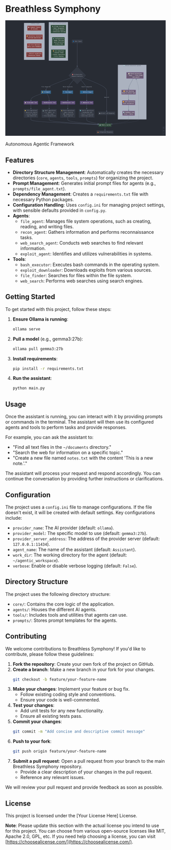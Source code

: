 # Breathless Symphony

![Cover Image](Screenshot%20from%202025-06-02%2013-40-55.png)

Autonomous Agentic Framework

## Features

*   **Directory Structure Management**: Automatically creates the necessary directories (`core`, `agents`, `tools`, `prompts`) for organizing the project.
*   **Prompt Management**: Generates initial prompt files for agents (e.g., `prompts/file_agent.txt`).
*   **Dependency Management**: Creates a `requirements.txt` file with necessary Python packages.
*   **Configuration Handling**: Uses `config.ini` for managing project settings, with sensible defaults provided in `config.py`.
*   **Agents**:
    *   `file_agent`: Manages file system operations, such as creating, reading, and writing files.
    *   `recon_agent`: Gathers information and performs reconnaissance tasks.
    *   `web_search_agent`: Conducts web searches to find relevant information.
    *   `exploit_agent`: Identifies and utilizes vulnerabilities in systems.
*   **Tools**:
    *   `bash_executor`: Executes bash commands in the operating system.
    *   `exploit_downloader`: Downloads exploits from various sources.
    *   `file_finder`: Searches for files within the file system.
    *   `web_search`: Performs web searches using search engines.

## Getting Started

To get started with this project, follow these steps:

1.  **Ensure Ollama is running**:
    ```bash
    ollama serve
    ```
2.  **Pull a model** (e.g., gemma3:27b):
    ```bash
    ollama pull gemma3:27b
    ```
3.  **Install requirements**:
    ```bash
    pip install -r requirements.txt
    ```
4.  **Run the assistant**:
    ```bash
    python main.py
    ```

## Usage

Once the assistant is running, you can interact with it by providing prompts or commands in the terminal. The assistant will then use its configured agents and tools to perform tasks and provide responses.

For example, you can ask the assistant to:

*   "Find all text files in the `~/documents` directory."
*   "Search the web for information on a specific topic."
*   "Create a new file named `notes.txt` with the content 'This is a new note.'."

The assistant will process your request and respond accordingly. You can continue the conversation by providing further instructions or clarifications.

## Configuration

The project uses a `config.ini` file to manage configurations. If the file doesn't exist, it will be created with default settings. Key configurations include:

*   `provider_name`: The AI provider (default: `ollama`).
*   `provider_model`: The specific model to use (default: `gemma3:27b`).
*   `provider_server_address`: The address of the provider server (default: `127.0.0.1:11434`).
*   `agent_name`: The name of the assistant (default: `Assistant`).
*   `work_dir`: The working directory for the agent (default: `~/agentic_workspace`).
*   `verbose`: Enable or disable verbose logging (default: `False`).

## Directory Structure

The project uses the following directory structure:

*   `core/`: Contains the core logic of the application.
*   `agents/`: Houses the different AI agents.
*   `tools/`: Includes tools and utilities that agents can use.
*   `prompts/`: Stores prompt templates for the agents.

## Contributing

We welcome contributions to Breathless Symphony! If you'd like to contribute, please follow these guidelines:

1.  **Fork the repository**: Create your own fork of the project on GitHub.
2.  **Create a branch**: Make a new branch in your fork for your changes.
    ```bash
    git checkout -b feature/your-feature-name
    ```
3.  **Make your changes**: Implement your feature or bug fix.
    *   Follow existing coding style and conventions.
    *   Ensure your code is well-commented.
4.  **Test your changes**:
    *   Add unit tests for any new functionality.
    *   Ensure all existing tests pass.
5.  **Commit your changes**:
    ```bash
    git commit -m "Add concise and descriptive commit message"
    ```
6.  **Push to your fork**:
    ```bash
    git push origin feature/your-feature-name
    ```
7.  **Submit a pull request**: Open a pull request from your branch to the main Breathless Symphony repository.
    *   Provide a clear description of your changes in the pull request.
    *   Reference any relevant issues.

We will review your pull request and provide feedback as soon as possible.

## License

This project is licensed under the [Your License Here] License.

**Note**: Please update this section with the actual license you intend to use for this project. You can choose from various open-source licenses like MIT, Apache 2.0, GPL, etc. If you need help choosing a license, you can visit [https://choosealicense.com/](https://choosealicense.com/).
